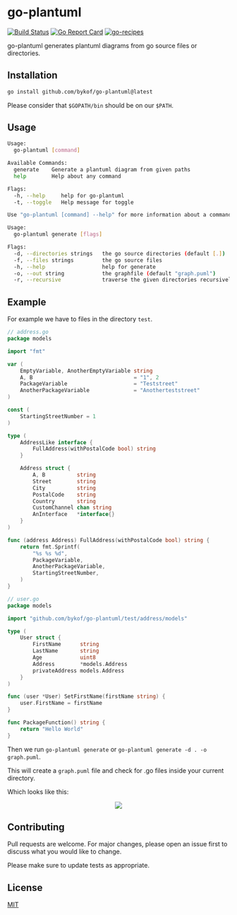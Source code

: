 # go-plantuml 
[![Build Status](https://github.com/bykof/go-plantuml/actions/workflows/test.yml/badge.svg)](https://github.com/bykof/go-plantuml/actions/workflows/test.yml/badge.svg)
[![Go Report Card](https://goreportcard.com/badge/github.com/bykof/go-plantuml)](https://goreportcard.com/report/github.com/bykof/go-plantuml)
[![go-recipes](https://raw.githubusercontent.com/nikolaydubina/go-recipes/main/badge.svg?raw=true)](https://github.com/nikolaydubina/go-recipes)

go-plantuml generates plantuml diagrams from go source files or directories.

## Installation

```bash
go install github.com/bykof/go-plantuml@latest
```

Please consider that `$GOPATH/bin` should be on our `$PATH`.


## Usage

```bash
Usage:
  go-plantuml [command]

Available Commands:
  generate    Generate a plantuml diagram from given paths
  help        Help about any command

Flags:
  -h, --help     help for go-plantuml
  -t, --toggle   Help message for toggle

Use "go-plantuml [command] --help" for more information about a command.

```

```bash
Usage:
  go-plantuml generate [flags]

Flags:
  -d, --directories strings   the go source directories (default [.])
  -f, --files strings         the go source files
  -h, --help                  help for generate
  -o, --out string            the graphfile (default "graph.puml")
  -r, --recursive             traverse the given directories recursively
```

## Example

For example we have to files in the directory `test`.

```go
// address.go
package models

import "fmt"

var (
	EmptyVariable, AnotherEmptyVariable string
	A, B                                = "1", 2
	PackageVariable                     = "Teststreet"
	AnotherPackageVariable              = "Anotherteststreet"
)

const (
	StartingStreetNumber = 1
)

type (
	AddressLike interface {
		FullAddress(withPostalCode bool) string
	}

	Address struct {
		A, B          string
		Street        string
		City          string
		PostalCode    string
		Country       string
		CustomChannel chan string
		AnInterface   *interface{}
	}
)

func (address Address) FullAddress(withPostalCode bool) string {
	return fmt.Sprintf(
		"%s %s %d", 
		PackageVariable, 
		AnotherPackageVariable, 
		StartingStreetNumber, 
	)
}

```

```go
// user.go
package models

import "github.com/bykof/go-plantuml/test/address/models"

type (
	User struct {
		FirstName      string
		LastName       string
		Age            uint8
		Address        *models.Address
		privateAddress models.Address
	}
)

func (user *User) SetFirstName(firstName string) {
	user.FirstName = firstName
}

func PackageFunction() string {
	return "Hello World"
}

```

Then we run `go-plantuml generate` or `go-plantuml generate -d . -o graph.puml`.

This will create a `graph.puml` file and check for .go files inside your current directory.

Which looks like this:
<p align="center">
  <img src="https://raw.githubusercontent.com/bykof/go-plantuml/master/docs/assets/graph.svg">
</p>

## Contributing
Pull requests are welcome. For major changes, please open an issue first to discuss what you would like to change.

Please make sure to update tests as appropriate.

## License
[MIT](https://choosealicense.com/licenses/mit/)

